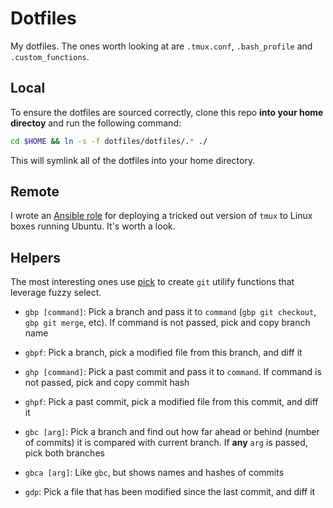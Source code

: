 # Dotfiles

My dotfiles. The ones worth looking at are `.tmux.conf`, `.bash_profile` and `.custom_functions`.

## Local

To ensure the dotfiles are sourced correctly, clone this repo __into your home directoy__ and run the following command:

~~~sh
cd $HOME && ln -s -f dotfiles/dotfiles/.* ./
~~~

This will symlink all of the dotfiles into your home directory.


## Remote

I wrote an [Ansible role](https://github.com/kylebebak/ansible-tmux) for deploying a tricked out version of `tmux` to Linux boxes running Ubuntu. It's worth a look.


## Helpers

The most interesting ones use [pick](https://github.com/thoughtbot/pick) to create `git` utilify functions that leverage fuzzy select.


- `gbp [command]`: Pick a branch and pass it to `command` (`gbp git checkout`, `gbp git merge`, etc). If command is not passed, pick and copy branch name
- `gbpf`: Pick a branch, pick a modified file from this branch, and diff it

- `ghp [command]`: Pick a past commit and pass it to `command`. If command is not passed, pick and copy commit hash
- `ghpf`: Pick a past commit, pick a modified file from this commit, and diff it

- `gbc [arg]`: Pick a branch and find out how far ahead or behind (number of commits) it is compared with current branch. If __any__ `arg` is passed, pick both branches
- `gbca [arg]`: Like `gbc`, but shows names and hashes of commits

- `gdp`: Pick a file that has been modified since the last commit, and diff it
